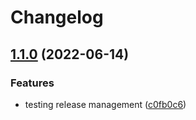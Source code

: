 # Changelog

## [1.1.0](https://github.com/ictorg/ipa-toolkit-frontend/compare/1.0.6...v1.1.0) (2022-06-14)

### Features

- testing release management ([c0fb0c6](https://github.com/ictorg/ipa-toolkit-frontend/commit/c0fb0c67b978a20d6cea1cf7be11c9461457465c))
